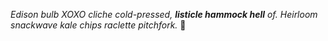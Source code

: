 *Edison bulb XOXO cliche cold-pressed, **listicle hammock hell** of. Heirloom snackwave kale chips raclette pitchfork.* :cherry_blossom:
